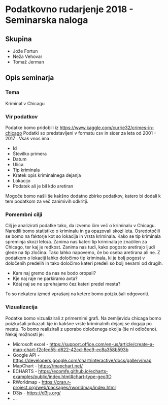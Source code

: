 # Podatkovno rudarjenje 2018 - Seminarska naloga
## Skupina
* Jože Fortun
* Neža Vehovar
* Tomaž Jerman

## Opis seminarja
### Tema
Kriminal v Chicagu

### Vir podatkov
Podatke bomo pridobili iz
https://www.kaggle.com/currie32/crimes-in-chicago
Podatki so predstavljeni v formatu csv in sicer za leta od 2001 - 2017 . Vsak vnos ima :

* Id
* Številko primera
* Datum
* Ulica
* Tip kriminala
* Kratek opis kriminalnega dejanja
* Lokacijo
* Podatek ali je bil kdo aretiran

Mogoče bomo našli še kakšno dodatno zbirko podatkov, katero bi dodali k tem podatkom za več zanimivih odkritji.

### Pomembni cilji
Cilj je analizirati podatke tako, da izvemo čim več o kriminalu v Chicagu. 
Naredili bomo statistiko o kriminalu in ga opazovali skozi leta. Osredotočili se bomo na faktorje kot so lokacija in vrsta kriminala. Kako se tip kriminala spreminja skozi leto/a. Zanima nas kateri tip kriminala je značilen za Chicago, ter kaj je redkost.
Zanima nas tudi, kako pogosto aretirajo ljudi glede na tip zločina. Tako lahko napovemo, če bo oseba aretirana ali ne.
Z podatkom o lokaciji lahko določimo tip kriminala, ki je bolj pogost v določenih predelih in tako določimo kateri predeli so bolj nevarni od drugih. 

* Kam naj gremo da nas ne bodo oropali?
* Kje naj raje ne parkiramo avta? 
* Kdaj naj se ne sprehajamo čez kateri predel mesta?

To so nekatera izmed vprašanj na ketere bomo poizkušali odgovoriti.

### Vizualizacija
Podatke bomo vizualizirali z primernimi grafi. Na zemljevidu chicaga bomo poizkušali prikazati kje in kakšne vrste kriminalnih dejanj se dogaja po mestu. To bomo realizirali z uporabo določenega okolja (še ni odločeno).
Nekaj možnosti je:

* Microsoft excel - https://support.office.com/en-us/article/create-a-map-chart-f2cfed55-d622-42cd-8ec9-ec8a358b593b
* Google API - https://developers.google.com/chart/interactive/docs/gallery/map
* MapChart - https://mapchart.net/
* ECHARTS - https://ecomfe.github.io/echarts-examples/public/index.html#chart-type-geo3D
* RWorldmap - https://cran.r-project.org/web/packages/rworldmap/index.html
* D3js - https://d3js.org/
* ...

